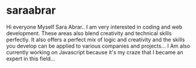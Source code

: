 # saraabrar
Hi everyone Myself Sara Abrar.. I am very interested in coding and web development. These areas also blend creativity and technical skills perfectly. It also offers a perfect mix of logic and creativity and the skills you develop can be applied to various companies and projects... I Am also currently working on Javascript  because it's my craze that I became an expert in this field...
